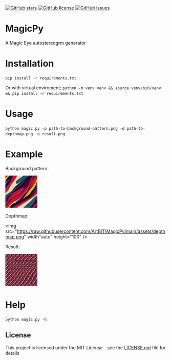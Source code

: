 [![GitHub stars][github-stars-src]][github-stars-href]
[![GitHub license][github-license-src]][github-license-href]
[![GitHub issues][github-issues-src]][github-issues-href]

# MagicPy
A Magic Eye autostereogrm generator

# Installation
 `pip install -r requirements.txt`

 Or with virtual enviroment:
 `python -m venv venv && source venv/bin/venv && pip install -r requirements.txt`

# Usage

 `python magic.py -p path-to-background-pattern.png -d path-to-depthmap.png -o result.png`

# Example

Background pattern:

<img src="https://raw.githubusercontent.com/ArtBIT/MagicPy/main/assets/pattern.png" width="auto" height="100" />


Depthmap:

<img src="https://raw.githubusercontent.com/ArtBIT/MagicPy/main/assets/depthmap.png" width"auto" height="100" />


Result:

<img src="https://raw.githubusercontent.com/ArtBIT/MagicPy/main/assets/result.png" width="auto" height="100" />


# Help
 `python magic.py -h`

## License

This project is licensed under the MIT License - see the [LICENSE.md][github-license-href] file for details

[github-issues-href]: https://github.com/ArtBIT/magicpy/issues
[github-issues-src]: https://img.shields.io/github/issues/ArtBIT/magicpy.svg
[github-license-href]: https://github.com/ArtBIT/magicpy/blob/master/LICENSE.md
[github-license-src]: https://img.shields.io/github/license/ArtBIT/magicpy.svg
[github-stars-href]: https://github.com/ArtBIT/magicpy
[github-stars-src]: https://img.shields.io/github/stars/ArtBIT/magicpy.svg
[examples-href]: https://github.com/ArtBIT/magicpy/tree/master/examples
